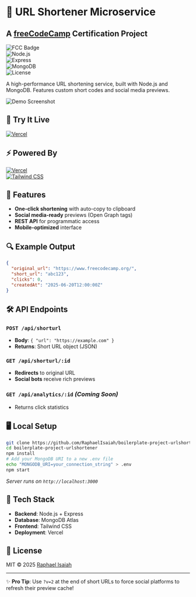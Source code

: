 # 🔗 URL Shortener Microservice

## A [freeCodeCamp](https://freecodecamp.org) Certification Project

![FCC Badge](https://img.shields.io/badge/freeCodeCamp-Certification%20Project-0A0A23?logo=freecodecamp)  
![Node.js](https://img.shields.io/badge/Node.js-18.x-green?logo=node.js)  
![Express](https://img.shields.io/badge/Express-4.x-lightgrey?logo=express)  
![MongoDB](https://img.shields.io/badge/MongoDB-Atlas-teal?logo=mongodb)  
![License](https://img.shields.io/badge/License-MIT-teal)

A high-performance URL shortening service, built with Node.js and MongoDB. Features custom short codes and social media previews.

![Demo Screenshot](https://i.postimg.cc/pLwm91Rt/URL-Shortener-Microservice.png)

## 🚀 Try It Live

[![Vercel](https://vercel.com/button)](https://boilerplate-project-urlshortener-omega.vercel.app/)

## ⚡ Powered By

[![Vercel](https://img.shields.io/badge/Deployed%20on-Vercel-000000?logo=vercel&color=134e4a)](https://vercel.com)  
[![Tailwind CSS](https://img.shields.io/badge/Styled%20with-Tailwind_CSS-06B6D4?logo=tailwindcss)](https://tailwindcss.com)

## 🌟 Features

- **One-click shortening** with auto-copy to clipboard
- **Social media-ready** previews (Open Graph tags)
- **REST API** for programmatic access
- **Mobile-optimized** interface

## 🔍 Example Output

```json
{
  "original_url": "https://www.freecodecamp.org/",
  "short_url": "abc123",
  "clicks": 0,
  "createdAt": "2025-06-20T12:00:00Z"
}
```

## 🛠️ API Endpoints

### `POST /api/shorturl`

- **Body**: `{ "url": "https://example.com" }`
- **Returns**: Short URL object (JSON)

### `GET /api/shorturl/:id`

- **Redirects** to original URL
- **Social bots** receive rich previews

### `GET /api/analytics/:id` _(Coming Soon)_

- Returns click statistics

## 🖥️ Local Setup

```bash
git clone https://github.com/RaphaelIsaiah/boilerplate-project-urlshortener
cd boilerplate-project-urlshortener
npm install
# Add your MongoDB URI to a new .env file
echo "MONGODB_URI=your_connection_string" > .env
npm start
```

_Server runs on `http://localhost:3000`_

## 🌈 Tech Stack

- **Backend**: Node.js + Express
- **Database**: MongoDB Atlas
- **Frontend**: Tailwind CSS
- **Deployment**: Vercel

## 📜 License

MIT © 2025 [Raphael Isaiah](https://github.com/RaphaelIsaiah)

---

✨ **Pro Tip**: Use `?v=2` at the end of short URLs to force social platforms to refresh their preview cache!
